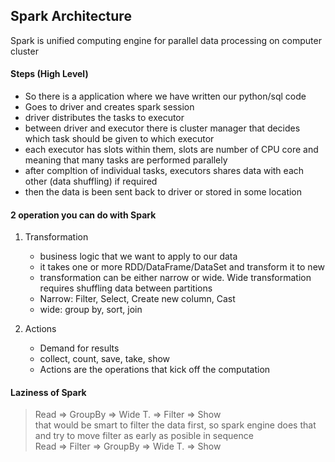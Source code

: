 ## Spark Architecture

Spark is unified computing engine for parallel data processing on computer cluster  

#### Steps (High Level)
* So there is a application where we have written our python/sql code
* Goes to driver and creates spark session
* driver distributes the tasks to executor
* between driver and executor there is cluster manager that decides which task should be given to which executor
* each executor has slots within them, slots are number of CPU core and meaning that many tasks are performed parallely
* after compltion of individual tasks, executors shares data with each other (data shuffling) if required
* then the data is been sent back to driver or stored in some location

#### 2 operation you can do with Spark

1. Transformation
    * business logic that we want to apply to our data
    * it takes one or more RDD/DataFrame/DataSet and transform it to new
    * transformation can be either narrow or wide. Wide transformation requires shuffling data between partitions
    * Narrow: Filter, Select, Create new column, Cast
    * wide: group by, sort, join

2. Actions
    * Demand for results
    * collect, count, save, take, show
    * Actions are the operations that kick off the computation 

#### Laziness of Spark

> Read => GroupBy => Wide T. => Filter => Show  
that would be smart to filter the data first, so spark engine does that and try to move filter as early as posible in sequence  
> Read => Filter => GroupBy => Wide T. => Show